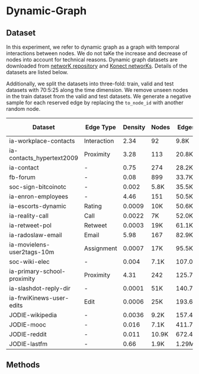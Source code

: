 # Dynamic-Graph

## Dataset
In this experiment, we refer to dynamic graph as a graph with temporal interactions between nodes. We do not taKe the increase and decrease of nodes into account for technical reasons. Dynamic graph datasets are downloaded from [networK repository](http://networKrepository.com/ia.php) and [Konect networKs](http://Konect.uni-Koblenz.de/networKs/). Details of the datasets are listed below.

Additionally, we split the datasets into three-fold: train, valid and test datasets with 70:5:25 along the time dimension. We remove unseen nodes in the train dataset from the valid and test datasets. We generate a negative sample for each reserved edge by replacing the `to_node_id` with another random node.

| Dataset                     | Edge Type   | Density | Nodes | Edges  | Test set | Train/Unseen nodes | d_max | d_avg | Timespan(days) |
| --------------------------- | ----------- | ------- | ----- | ------ | -------- | ----- | ----- |----- | -------------- |
| ia-workplace-contacts       | Interaction | 2.34    | 92    | 9.8K   | 4.8K | 91/1    | 1.1K  | 106.8 | 11.43 |
| ia-contacts_hypertext2009   | Proximity   | 3.28    | 113   | 20.8K  | 9.9K  | 111/2  | 1.5K  | 184.2 | 2.46 |
| ia-contact         | -           | 0.75    | 274   | 28.2K  | 11.2K  | 188/86 | 2.1K  | 103.1 | 3.97 |
| fb-forum           | -           | 0.08    | 899   | 33.7K  | 15.7K  | 834/65 | 1.8K  | 37.51 | 164.49 | 
| soc-sign-bitcoinotc| -           | 0.002   | 5.8K  | 35.5K  | 6.4K   | 4.4K/1.4K | 1.2K  | 6.05  | 1903.27 |
| ia-enron-employees | -           | 4.46    | 151   | 50.5K  | 33.7K  | 148/3 | 5.2K  | 334.9 | 1137.55 |
| ia-escorts-dynamic | Rating      | 0.0009  | 10K   | 50.6K  | 19.9K  | 6.7K/3.3K | 616   | 5.01  | 2232.00 |
| ia-reality-call    | Call        | 0.0022  | 7K    | 52.0K  | 1.0K  | 6.7K/86 | 3.0K  | 7.6   | 106.00 |
| ia-retweet-pol     | Retweet     | 0.0003  | 19K   | 61.1K  | 23.0K  | 15K/3.3K | 1.0K  | 3.3   | 48.78 |
| ia-radoslaw-email  | Email       | 5.98    | 167   | 82.9K  | 41.5K  | 166/1 | 9.1K  | 496.6 | 271.19 |
| ia-movielens-user2tags-10m  | Assignment  | 0.0007  | 17K   | 95.5K  | 33.4K | 12.7K/3.8K   | 6.0K  | 5.8   | 1108.97 |
| soc-wiki-elec               | -           | 0.004   | 7.1K  | 107.0K | 12.9K | 5.2K/1.8K   | 1.3K  | 15.04 | 1378.34 | 
| ia-primary-school-proximity | Proximity   | 4.31    | 242   | 125.7K | 59.2K |  242/0  | 2.6K  | 519.7 | 1.35 |
| ia-slashdot-reply-dir       | -           | 0.0001  | 51K   | 140.7K | 27.5K | 39K/12K   | 3.3K  | 2.76  | 977.36 |
| ia-frwiKinews-user-edits    | Edit        | 0.0006  | 25K   | 193.6K | 58.8K | 1.9K/5.6K   | 32.6K | 7.73  | 2461.24 |
| JODIE-wikipedia             | -           | 0.0036  | 9.2K  | 157.4K | 59.7K |  7.4K/1.7K  | 1.9K  | 17.07 | 31.00 |
| JODIE-mooc   | - | 0.016 | 7.1K | 411.7K | 179.0K | 6.6K/524  | 19.4K | 57.64 | 29.77 |
| JODIE-reddit | - | 0.011 | 10.9K| 672.4K | 323.4K | 10.8K/140 | 58.7K | 61.22 | 31.00 |
| JODIE-lastfm | - | 0.66  | 1.9K | 1.29M  | 457.4K | 1.7K/188  | 51.7K | 653.08 | 1586.89 | 
## Methods
